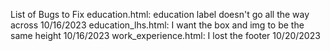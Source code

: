 List of Bugs to Fix
education.html: education label doesn't go all the way across 10/16/2023
education_lhs.html: I want the box and img to be the same height 10/16/2023
work_experience.html: I lost the footer 10/20/2023
